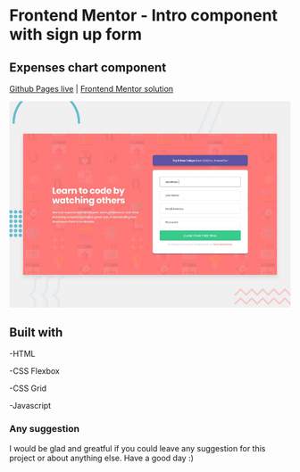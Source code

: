 # Frontend Mentor - Intro component with sign up form

## Expenses chart component
[Github Pages live](https://candybuy.github.io/newbie/test5/) | [Frontend Mentor solution](https://www.frontendmentor.io/solutions/created-simple-form-for-mobile-OJn0RAsSb_)

![Design preview for the Intro component with sign up form coding challenge](./design/desktop-preview.jpg)


## Built with

-HTML

-CSS Flexbox

-CSS Grid

-Javascript

### Any suggestion

I would be glad and greatful if you could leave any suggestion for this project or about anything else. Have a good day :)
